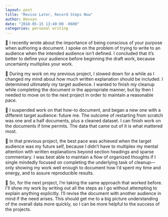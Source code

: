 ```yaml
---
layout: post
title: "Revise Later, Record Steps Now"
author: Devvyn
date: "2018-05-15 13:40:00 -0600"
categories: personal writing
---
```

🤔 I recently wrote about the importance of being conscious of your purpose when authoring a document. I spoke on the problem of trying to write to an audience when the intended audience isn’t defined. I concluded that it’s better to define your audience before beginning the draft work, because uncertainty multiplies your work.

🎯 During my work on my previous project, I slowed down for a while as I changed my mind about how much written explanation should be included. I determined ultimately my target audience. I wanted to finish my cleanup while completing the document in the appropriate manner, but by then I needed to move on to the next project in order to maintain a reasonable pace.

📝 I suspended work on that how-to document, and began a new one with a different target audience: future me. The outcome of restarting from scratch was one  and a half documents, plus a cleaned dataset. I can finish work on the documents if time permits. The data that came out of it is what mattered most.

🧠 In that previous project, the best pace was achieved when the target audience was my future self, because I didn’t have to multiplex my mental attention with written explanations beyond section headings and sparse commentary. I was best able to maintain a flow of organized thoughts if I single mindedly focused on completing the underlying task of cleanup—only showing my work well enough to document how I‘d spent my time and energy, and to assure reproducible results.

🎯 So, for the next project, I’m taking the same approach that worked before. I'll show my work by writing out all the steps as I go without attempting to explain anything explicitly. I’ll revise the document with another audience in mind if the need arises. This should get me to a big picture understanding of the overall data more quickly, so I can be more helpful to the success of the projects.